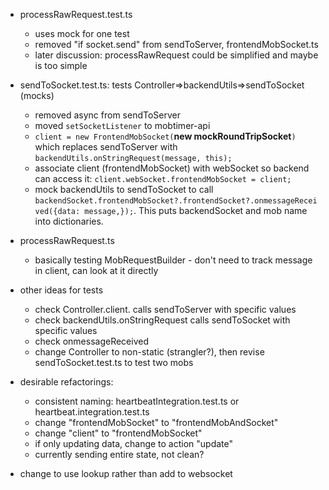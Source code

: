 - processRawRequest.test.ts 
  - uses mock for one test
  - removed "if socket.send" from sendToServer, frontendMobSocket.ts
  - later discussion: processRawRequest could be simplified and maybe is too simple

- sendToSocket.test.ts: tests Controller=>backendUtils=>sendToSocket (mocks)
  - removed async from sendToServer
  - moved `setSocketListener` to mobtimer-api
  - `client = new FrontendMobSocket(`**new mockRoundTripSocket**`)` which replaces sendToServer with `backendUtils.onStringRequest(message, this);`
  - associate client (frontendMobSocket) with webSocket so backend can access it: `client.webSocket.frontendMobSocket = client;` 
  - mock backendUtils to sendToSocket to call `backendSocket.frontendMobSocket?.frontendSocket?.onmessageReceived({data: message,});`.  This puts backendSocket and mob name into dictionaries.

- processRawRequest.ts
  - basically testing MobRequestBuilder - don't need to track message in client, can look at it directly

- other ideas for tests
  - check Controller.client.<action> calls sendToServer with specific values
  - check backendUtils.onStringRequest calls sendToSocket with specific values
  - check onmessageReceived 
  - change Controller to non-static (strangler?), then revise sendToSocket.test.ts to test two mobs

- desirable refactorings:
  - consistent naming: heartbeatIntegration.test.ts or heartbeat.integration.test.ts
  - change "frontendMobSocket" to "frontendMobAndSocket"
  - change "client" to "frontendMobSocket"
  - if only updating data, change to action "update"
  - currently sending entire state, not clean?
- change to use lookup rather than add to websocket